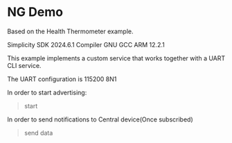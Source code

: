 # NG Demo

Based on the Health Thermometer example.

Simplicity SDK 2024.6.1
Compiler GNU GCC ARM 12.2.1

This example implements a custom service that works together with a UART CLI service. 

The UART configuration is 115200 8N1

In order to start advertising:
> start

In order to send notifications to Central device(Once subscribed)
> send data

